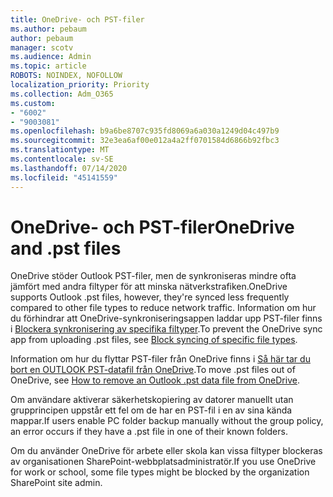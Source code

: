 ```yaml
---
title: OneDrive- och PST-filer
ms.author: pebaum
author: pebaum
manager: scotv
ms.audience: Admin
ms.topic: article
ROBOTS: NOINDEX, NOFOLLOW
localization_priority: Priority
ms.collection: Adm_O365
ms.custom:
- "6002"
- "9003081"
ms.openlocfilehash: b9a6be8707c935fd8069a6a030a1249d04c497b9
ms.sourcegitcommit: 32e3ea6af00e012a4a2ff0701584d6866b92fbc3
ms.translationtype: MT
ms.contentlocale: sv-SE
ms.lasthandoff: 07/14/2020
ms.locfileid: "45141559"
---
```

# <a name="onedrive-and-pst-files"></a><span data-ttu-id="172e9-102">OneDrive- och PST-filer</span><span class="sxs-lookup"><span data-stu-id="172e9-102">OneDrive and .pst files</span></span> 

<span data-ttu-id="172e9-103">OneDrive stöder Outlook PST-filer, men de synkroniseras mindre ofta jämfört med andra filtyper för att minska nätverkstrafiken.</span><span class="sxs-lookup"><span data-stu-id="172e9-103">OneDrive supports Outlook .pst files, however, they're synced less frequently compared to other file types to reduce network traffic.</span></span> <span data-ttu-id="172e9-104">Information om hur du förhindrar att OneDrive-synkroniseringsappen laddar upp PST-filer finns i [Blockera synkronisering av specifika filtyper](https://docs.microsoft.com/onedrive/block-file-types).</span><span class="sxs-lookup"><span data-stu-id="172e9-104">To prevent the OneDrive sync app from uploading .pst files, see [Block syncing of specific file types](https://docs.microsoft.com/onedrive/block-file-types).</span></span> 

<span data-ttu-id="172e9-105">Information om hur du flyttar PST-filer från OneDrive finns i [Så här tar du bort en OUTLOOK PST-datafil från OneDrive](https://support.microsoft.com/office/how-to-remove-an-outlook-pst-data-file-from-onedrive-b6b9e522-59bd-40f7-949f-168d0aa9b38e).</span><span class="sxs-lookup"><span data-stu-id="172e9-105">To move .pst files out of OneDrive, see [How to remove an Outlook .pst data file from OneDrive](https://support.microsoft.com/office/how-to-remove-an-outlook-pst-data-file-from-onedrive-b6b9e522-59bd-40f7-949f-168d0aa9b38e).</span></span> 

<span data-ttu-id="172e9-106">Om användare aktiverar säkerhetskopiering av datorer manuellt utan grupprincipen uppstår ett fel om de har en PST-fil i en av sina kända mappar.</span><span class="sxs-lookup"><span data-stu-id="172e9-106">If users enable PC folder backup manually without the group policy, an error occurs if they have a .pst file in one of their known folders.</span></span>

<span data-ttu-id="172e9-107">Om du använder OneDrive för arbete eller skola kan vissa filtyper blockeras av organisationen SharePoint-webbplatsadministratör.</span><span class="sxs-lookup"><span data-stu-id="172e9-107">If you use OneDrive for work or school, some file types might be blocked by the organization SharePoint site admin.</span></span>